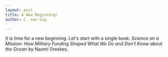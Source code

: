 ```yaml
---
layout: post
title: A New Beginning!
author: C. van Gog

---
```


It is time for a new beginning. Let's start with a single book: <i>Science on a Mission: How Military Funding Shaped What We Do and Don't Know about the Ocean</i> by Naomi Oreskes.
<!--stackedit_data:
eyJoaXN0b3J5IjpbLTgyOTcyMzY4OSwtMTkxNTU2MzUwNF19
-->
